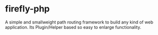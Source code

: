 firefly-php
===========

A simple and smallweight path routing framework to build any kind of web application. Its Plugin/Helper based so easy to enlarge functionality.
